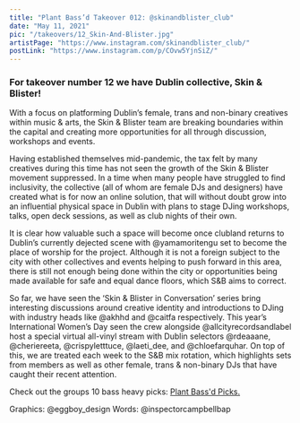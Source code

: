 ```yaml
---
title: "Plant Bass’d Takeover 012: @skinandblister_club"
date: "May 11, 2021"
pic: "/takeovers/12_Skin-And-Blister.jpg"
artistPage: "https://www.instagram.com/skinandblister_club/"
postLink: "https://www.instagram.com/p/COvw5YjnSiZ/"
---
```


### For takeover number 12 we have Dublin collective, Skin & Blister!

With a focus on platforming Dublin’s female, trans and non-binary creatives within music & arts, the Skin & Blister team are breaking boundaries within the capital and creating more opportunities for all through discussion, workshops and events.

Having established themselves mid-pandemic, the tax felt by many creatives during this time has not seen the growth of the Skin & Blister movement suppressed. In a time when many people have struggled to find inclusivity, the collective (all of whom are female DJs and designers) have created what is for now an online solution, that will without doubt grow into an influential physical space in Dublin with plans to stage DJing workshops, talks, open deck sessions, as well as club nights of their own.

It is clear how valuable such a space will become once clubland returns to Dublin’s currently dejected scene with @yamamoritengu set to become the place of worship for the project. Although it is not a foreign subject to the city with other collectives and events helping to push forward in this area, there is still not enough being done within the city or opportunities being made available for safe and equal dance floors, which S&B aims to correct.

So far, we have seen the ‘Skin & Blister in Conversation’ series bring interesting discussions around creative identity and introductions to DJing with industry heads like @akhhd and @caitfa respectively. This year’s International Women’s Day seen the crew alongside @allcityrecordsandlabel host a special virtual all-vinyl stream with Dublin selectors @rdeaaane, @cheriereeta, @crispyletttuce, @laeti_dee, and @chloefarquhar.
On top of this, we are treated each week to the S&B mix rotation, which highlights sets from members as well as other female, trans & non-binary DJs that have caught their recent attention.

Check out the groups 10 bass heavy picks: <a role="button" class="btn btn-dark" href="https://open.spotify.com/playlist/5skAgzUfGmZLwrOPNLnGVf">Plant Bass'd Picks.</a>

Graphics: @eggboy_design
Words: @inspectorcampbellbap
